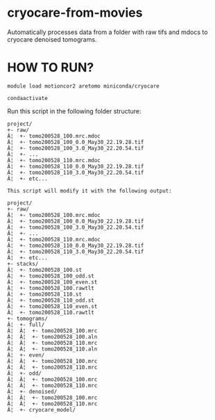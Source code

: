 # cryocare-from-movies
Automatically processes data from a folder with raw tifs and mdocs to cryocare denoised tomograms.

# HOW TO RUN?

```module load motioncor2 aretomo miniconda/cryocare```

```condaactivate```

Run this script in the following folder structure:

```
project/
+- raw/
Â¦  +- tomo200528_100.mrc.mdoc
Â¦  +- tomo200528_100_0.0_May30_22.19.28.tif
Â¦  +- tomo200528_100_3.0_May30_22.20.54.tif
Â¦  +- ...
Â¦  +- tomo200528_110.mrc.mdoc
Â¦  +- tomo200528_110_0.0_May30_22.19.28.tif
Â¦  +- tomo200528_110_3.0_May30_22.20.54.tif
Â¦  +- etc...

This script will modify it with the following output:

project/
+- raw/
Â¦  +- tomo200528_100.mrc.mdoc
Â¦  +- tomo200528_100_0.0_May30_22.19.28.tif
Â¦  +- tomo200528_100_3.0_May30_22.20.54.tif
Â¦  +- ...
Â¦  +- tomo200528_110.mrc.mdoc
Â¦  +- tomo200528_110_0.0_May30_22.19.28.tif
Â¦  +- tomo200528_110_3.0_May30_22.20.54.tif
Â¦  +- etc...
+- stacks/
Â¦  +- tomo200528_100.st
Â¦  +- tomo200528_100_odd.st
Â¦  +- tomo200528_100_even.st
Â¦  +- tomo200528_100.rawtlt
Â¦  +- tomo200528_110.st
Â¦  +- tomo200528_110_odd.st
Â¦  +- tomo200528_110_even.st
Â¦  +- tomo200528_110.rawtlt
+- tomograms/
Â¦  +- full/
Â¦  Â¦  +- tomo200528_100.mrc
Â¦  Â¦  +- tomo200528_100.aln
Â¦  Â¦  +- tomo200528_110.mrc
Â¦  Â¦  +- tomo200528_110.aln
Â¦  +- even/
Â¦  Â¦  +- tomo200528_100.mrc
Â¦  Â¦  +- tomo200528_110.mrc
Â¦  +- odd/
Â¦  Â¦  +- tomo200528_100.mrc
Â¦  Â¦  +- tomo200528_110.mrc
Â¦  +- denoised/
Â¦  Â¦  +- tomo200528_100.mrc
Â¦  Â¦  +- tomo200528_110.mrc
Â¦  +- cryocare_model/
```
